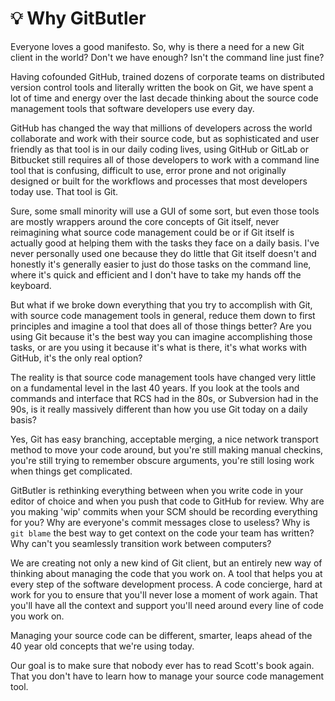 # 💡 Why GitButler

Everyone loves a good manifesto. So, why is there a need for a new Git client in the world? Don't we have enough? Isn't the command line just fine?

Having cofounded GitHub, trained dozens of corporate teams on distributed version control tools and literally written the book on Git, we have spent a lot of time and energy over the last decade thinking about the source code management tools that software developers use every day.

GitHub has changed the way that millions of developers across the world collaborate and work with their source code, but as sophisticated and user friendly as that tool is in our daily coding lives, using GitHub or GitLab or Bitbucket still requires all of those developers to work with a command line tool that is confusing, difficult to use, error prone and not originally designed or built for the workflows and processes that most developers today use. That tool is Git.

Sure, some small minority will use a GUI of some sort, but even those tools are mostly wrappers around the core concepts of Git itself, never reimagining what source code management could be or if Git itself is actually good at helping them with the tasks they face on a daily basis. I've never personally used one because they do little that Git itself doesn't and honestly it's generally easier to just do those tasks on the command line, where it's quick and efficient and I don't have to take my hands off the keyboard.

But what if we broke down everything that you try to accomplish with Git, with source code management tools in general, reduce them down to first principles and imagine a tool that does all of those things better? Are you using Git because it's the best way you can imagine accomplishing those tasks, or are you using it because it's what is there, it's what works with GitHub, it's the only real option?

The reality is that source code management tools have changed very little on a fundamental level in the last 40 years. If you look at the tools and commands and interface that RCS had in the 80s, or Subversion had in the 90s, is it really massively different than how you use Git today on a daily basis?

Yes, Git has easy branching, acceptable merging, a nice network transport method to move your code around, but you're still making manual checkins, you're still trying to remember obscure arguments, you're still losing work when things get complicated.

GitButler is rethinking everything between when you write code in your editor of choice and when you push that code to GitHub for review. Why are you making 'wip' commits when your SCM should be recording everything for you? Why are everyone's commit messages close to useless? Why is `git blame` the best way to get context on the code your team has written? Why can't you seamlessly transition work between computers?

We are creating not only a new kind of Git client, but an entirely new way of thinking about managing the code that you work on. A tool that helps you at every step of the software development process. A code concierge, hard at work for you to ensure that you'll never lose a moment of work again. That you'll have all the context and support you'll need around every line of code you work on.

Managing your source code can be different, smarter, leaps ahead of the 40 year old concepts that we're using today.

Our goal is to make sure that nobody ever has to read Scott's book again. That you don't have to learn how to manage your source code management tool.
